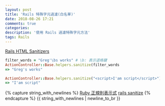 ```yaml
---
layout: post
title: 'Rails 特殊字元過濾(白名單)'
date: 2018-08-26 17:21
comments: true
categories:
description: '使用 Rails 過濾特殊字元方法'
tags: Rails
---
```

[Rails HTML Sanitizers](https://apidock.com/rails/ActionView/Helpers/SanitizeHelper/sanitize)

```rb
filter_words = "Greg'\bs works" # \b: 表示退格鍵
ActionController::Base.helpers.sanitize(filter_words
=> "Greg's works"

ActionController::Base.helpers.sanitize("<script>I'am script</script>")
=> "I'am script"
```
{% capture string_with_newlines %}
[Ruby 正規則表示式](http://www.runoob.com/ruby/ruby-regular-expressions.html)
[rails sanitize](https://stackoverflow.com/questions/32553330/sanitize-helper-in-rails)
{% endcapture %}
{{ string_with_newlines | newline_to_br }}